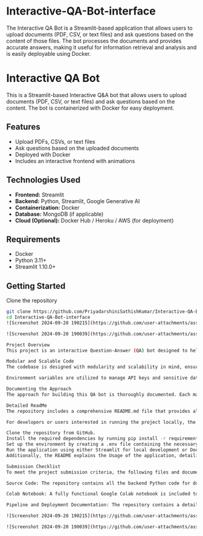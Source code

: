 # Interactive-QA-Bot-interface
The Interactive QA Bot is a Streamlit-based application that allows users to upload documents (PDF, CSV, or text files) and ask questions based on the content of those files. The bot processes the documents and provides accurate answers, making it useful for information retrieval and analysis and is easily deployable using Docker.

# Interactive QA Bot

This is a Streamlit-based Interactive Q&A bot that allows users to upload documents (PDF, CSV, or text files) and ask questions based on the content. The bot is containerized with Docker for easy deployment.

## Features
- Upload PDFs, CSVs, or text files
- Ask questions based on the uploaded documents
- Deployed with Docker
- Includes an interactive frontend with animations

## Technologies Used
- **Frontend:** Streamlit
- **Backend:** Python, Streamlit, Google Generative AI
- **Containerization:** Docker
- **Database:** MongoDB (if applicable)
- **Cloud (Optional):** Docker Hub / Heroku / AWS (for deployment)

## Requirements

- Docker
- Python 3.11+
- Streamlit 1.10.0+

## Getting Started

Clone the repository
```bash
git clone https://github.com/PriyadarshiniSathishKumar/Interactive-QA-Bot-interface.git
cd Interactive-QA-Bot-interface
![Screenshot 2024-09-20 190215](https://github.com/user-attachments/assets/e89c5830-3c46-4d43-a383-c3748b58dd2f)

![Screenshot 2024-09-20 190039](https://github.com/user-attachments/assets/0d793776-181e-48ce-a11f-5647834a1a81)

Project Overview
This project is an interactive Question-Answer (QA) bot designed to help users ask questions based on the content of uploaded documents. The bot processes various document types such as PDFs, CSVs, and text files, utilizing Google Generative AI to generate responses. The project features a streamlined frontend built using Streamlit, while the backend handles document processing and AI integration. Additionally, the application is fully containerized using Docker to ensure easy deployment across different environments.

Modular and Scalable Code
The codebase is designed with modularity and scalability in mind, ensuring maintainability and ease of future development. The frontend is built using Streamlit, where individual components handle file uploads, user queries, and displaying AI-generated responses. On the backend, key functionalities such as document parsing, question processing, and API interaction are separated into different modules, adhering to best practices in object-oriented programming (OOP).

Environment variables are utilized to manage API keys and sensitive data securely, which are loaded through a .env file using the python-dotenv library. Clean coding practices such as separation of concerns, error handling, and logging are followed, ensuring the application is robust and scalable.

Documenting the Approach
The approach for building this QA bot is thoroughly documented. Each major decision—such as selecting Streamlit for the frontend and handling various document formats—is explained in the codebase through detailed comments. Additionally, the project documentation includes a section that outlines the challenges encountered (e.g., Docker build issues, handling API limitations, managing large files) and the corresponding solutions implemented. This documentation not only aids future development but also helps reviewers understand the thought process behind key decisions.

Detailed ReadMe
The repository includes a comprehensive README.md file that provides all the necessary information to set up, run, and use the application. The README starts with a Project Overview describing the purpose and core functionality of the QA bot. It also lists the Technologies Used, including Python, Streamlit, Docker, and Google Generative AI.

For developers or users interested in running the project locally, the Setup Instructions section provides step-by-step guidance:

Clone the repository from GitHub.
Install the required dependencies by running pip install -r requirements.txt.
Set up the environment by creating a .env file containing the necessary API keys and configurations.
Run the application using either Streamlit for local development or Docker for deployment (docker build and docker run commands).
Additionally, the README explains the Usage of the application, detailing how users can upload documents, ask questions, and receive AI-generated answers. For deployment, the Deployment Instructions section outlines the steps to containerize and deploy the application using Docker, including troubleshooting common Docker issues.

Submission Checklist
To meet the project submission criteria, the following files and documentation are included:

Source Code: The repository contains all the backend Python code for document processing and AI question-answering. The frontend Streamlit components are also modularized for easy readability and future expansion.

Colab Notebook: A fully functional Google Colab notebook is included to demonstrate how the QA bot works with different document types. The notebook contains code cells showcasing how the model processes documents and generates answers, with explanations of each step.

Pipeline and Deployment Documentation: The repository contains a detailed description of the pipeline, from document upload to AI response. This includes how documents are parsed, questions are processed, and responses are retrieved. Additionally, instructions for deploying the application using Docker are provided, ensuring the bot can be easily launched in different environments.

![Screenshot 2024-09-20 190215](https://github.com/user-attachments/assets/48a35e4e-7b36-4795-8079-3b772363081b)

![Screenshot 2024-09-20 190039](https://github.com/user-attachments/assets/d9585c2d-352a-4b4e-8e83-ba45bf3c038b)




